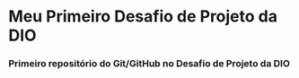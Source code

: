 # Meu Primeiro Desafio de Projeto da DIO
### Primeiro repositório do Git/GitHub no Desafio de Projeto da DIO



